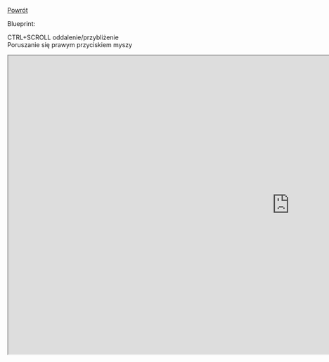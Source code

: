 [Powrót](README.md)  

Blueprint:  

CTRL+SCROLL oddalenie/przybliżenie  
Poruszanie się prawym przyciskiem myszy  
<iframe width=1280 height=680 src="https://blueprintue.com/render/wqr7j03i/" scrolling="no" allowfullscreen></iframe>

